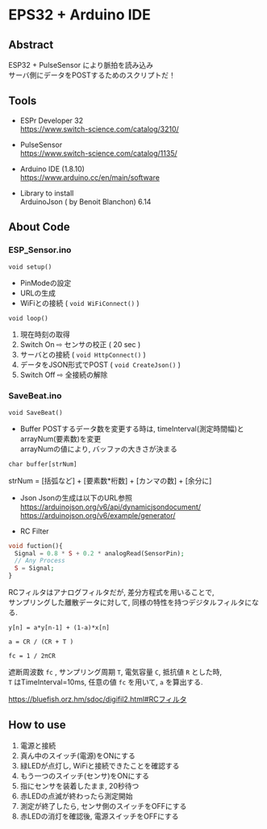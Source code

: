 # EPS32 + Arduino IDE  
## Abstract  
ESP32 + PulseSensor により脈拍を読み込み  
サーバ側にデータをPOSTするためのスクリプトだ！  
  
## Tools  
* ESPr Developer 32  
https://www.switch-science.com/catalog/3210/  
  
* PulseSensor  
https://www.switch-science.com/catalog/1135/  
  
* Arduino IDE (1.8.10)  
https://www.arduino.cc/en/main/software  
  
* Library to install  
ArduinoJson ( by Benoit Blanchon) 6.14  

## About Code  
### ESP_Sensor.ino  
<code>void setup()</code>  
* PinModeの設定  
* URLの生成  
* WiFiとの接続 ( <code>void WiFiConnect()</code> )  

<code>void loop()</code>  
1. 現在時刻の取得  
2. Switch On ⇨ センサの校正 ( 20 sec )  
3. サーバとの接続 ( <code>void HttpConnect()</code> )  
4. データをJSON形式でPOST ( <code>void CreateJson()</code> )  
5. Switch Off ⇨ 全接続の解除  
  
### SaveBeat.ino  
<code>void SaveBeat()</code>  
* Buffer
POSTするデータ数を変更する時は, timeInterval(測定時間幅)とarrayNum(要素数)を変更  
arrayNumの値により, バッファの大きさが決まる
```php
char buffer[strNum]   
```
strNum = [括弧など] + [要素数*桁数] + [カンマの数] + [余分に]  
  
* Json
Jsonの生成は以下のURL参照  
https://arduinojson.org/v6/api/dynamicjsondocument/  
https://arduinojson.org/v6/example/generator/  
  
* RC Filter
```php
void fuction(){
　Signal = 0.8 * S + 0.2 * analogRead(SensorPin);  
　// Any Process  
　S = Signal;  
}  
```  

RCフィルタはアナログフィルタだが, 差分方程式を用いることで,  
サンプリングした離散データに対して, 同様の特性を持つデジタルフィルタになる.  
  
<code>y[n] = a*y[n-1] + (1-a)*x[n]</code>  
  
<code>a = CR / (CR + T )</code>  
  
<code>fc = 1 / 2πCR</code>  
  
遮断周波数 <code>fc</code> , サンプリング周期 <code>T</code>, 電気容量 <code>C</code>, 抵抗値 <code>R</code> とした時,  
<code>T</code> はTimeInterval=10ms, 任意の値 <code>fc</code> を用いて, <code>a</code> を算出する.  
  
https://bluefish.orz.hm/sdoc/digifil2.html#RCフィルタ

## How to use  
1. 電源と接続  
2. 真ん中のスイッチ(電源)をONにする  
3. 緑LEDが点灯し, WiFiと接続できたことを確認する  
4. もう一つのスイッチ(センサ)をONにする  
5. 指にセンサを装着したまま, 20秒待つ  
6. 赤LEDの点滅が終わったら測定開始  
7. 測定が終了したら, センサ側のスイッチをOFFにする  
8. 赤LEDの消灯を確認後, 電源スイッチをOFFにする

